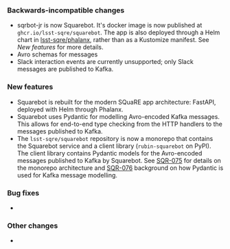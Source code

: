 <!-- Delete the sections that don't apply -->

### Backwards-incompatible changes

- sqrbot-jr is now Squarebot. It's docker image is now published at `ghcr.io/lsst-sqre/squarebot`. The app is also deployed through a Helm chart in [lsst-sqre/phalanx](https://github.com/lsst-sqre/phalanx), rather than as a Kustomize manifest. See _New features_ for more details.
- Avro schemas for messages
- Slack interaction events are currently unsupported; only Slack messages are published to Kafka.

### New features

- Squarebot is rebuilt for the modern SQuaRE app architecture: FastAPI, deployed with Helm through Phalanx.
- Squarebot uses Pydantic for modelling Avro-encoded Kafka messages. This allows for end-to-end type checking from the HTTP handlers to the messages published to Kafka.
- The `lsst-sqre/squarebot` repository is now a monorepo that contains the Squarebot service and a client library (`rubin-squarebot` on PyPI). The client library contains Pydantic models for the Avro-encoded messages published to Kafka by Squarebot. See [SQR-075](https://sqr-075.lsst.io) for details on the monorepo architecture and [SQR-076](https://sqr-076.lsst.io) background on how Pydantic is used for Kafka message modelling.

### Bug fixes

-

### Other changes

-
